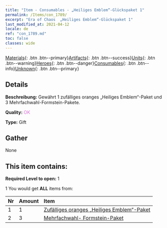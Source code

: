 ```yaml
---
title: "Item - Consumables - „Heiliges Emblem“-Glückspaket 1"
permalink: /Items/con_1789/
excerpt: "Era of Chaos  „Heiliges Emblem“-Glückspaket 1"
last_modified_at: 2021-04-12
locale: de
ref: "con_1789.md"
toc: false
classes: wide
---
```

 [Materials](/de/Items/){: .btn .btn--primary}[Artifacts](/de/Items/Artifacts/){: .btn .btn--success}[Units](/de/Items/Units/){: .btn .btn--warning}[Heroes](/de/Items/Heroes/){: .btn .btn--danger}[Consumables](/de/Items/Consumables/){: .btn .btn--info}[Unknown](/de/Items/Unknown/){: .btn .btn--primary}

## Details
 **Beschreibung:** Gewährt 1 zufälliges oranges „Heiliges Emblem“-Paket und 3 Mehrfachwahl-Formstein-Pakete.

 **Quality:** <span style="color: #DA70D6">OK</span>

 **Type:** Gift

## Gather

  None

## This item contains:

 **Required Level to open:** 1

 1 You would get **ALL** items  from:

  | Nr | Amount |     Item    |
  |:---|:-------|:------------|
  | 1 | 1 | [Zufälliges oranges „Heiliges Emblem“-Paket](/de/Items/con_1794/) | 
  | 2 | 3 | [Mehrfachwahl- Formstein-Paket](/de/Items/con_1480/) | 
